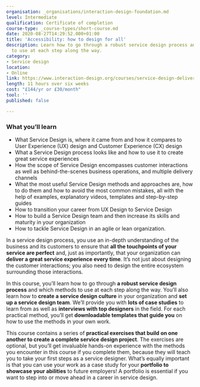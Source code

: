 ```yaml
---
organisation: _organisations/interaction-design-foundation.md
level: Intermediate
qualification: Certificate of completion
course-type: _course-types/short-course.md
date: 2020-08-27T14:29:52.000+01:00
title: 'Accessibility: how to design for all'
description: Learn how to go through a robust service design process and which methods
  to use at each step along the way.
category:
- Service design
location:
- Online
link: https://www.interaction-design.org/courses/service-design-delivering-integrated-service-experiences
length: 11 hours over six weeks
cost: "£144/yr or £30/month"
tool: ''
published: false

---
```

### What you’ll learn

* What Service Design is, where it came from and how it compares to User Experience (UX) design and Customer Experience (CX) design
* What a Service Design process looks like and how to use it to create great service experiences
* How the scope of Service Design encompasses customer interactions as well as behind-the-scenes business operations, and multiple delivery channels
* What the most useful Service Design methods and approaches are, how to do them and how to avoid the most common mistakes, all with the help of examples, explanatory videos, templates and step-by-step guides
* How to transition your career from UX Design to Service Design
* How to build a Service Design team and then increase its skills and maturity in your organization
* How to tackle Service Design in an agile or lean organization.

In a service design process, you use an in-depth understanding of the business and its customers to ensure that **all the touchpoints of your service are perfect** and, just as importantly, that your organization can **deliver a great service experience every time**. It’s not just about designing the customer interactions; you also need to design the entire ecosystem surrounding those interactions.

In this course, you’ll learn how to go through **a robust service design process** and which methods to use at each step along the way. You’ll also learn how to **create a service design culture** in your organization and **set up a service design team**. We’ll provide you with **lots of case studies** to learn from as well as **interviews with top designers** in the field. For each practical method, you’ll get **downloadable templates that guide you** on how to use the methods in your own work.

This course contains a series of **practical exercises that build on one another to create a complete service design project**. The exercises are optional, but you’ll get invaluable hands-on experience with the methods you encounter in this course if you complete them, because they will teach you to take your first steps as a service designer. What’s equally important is that you can use your work as a case study for your **portfolio to showcase your abilities** to future employers! A portfolio is essential if you want to step into or move ahead in a career in service design.